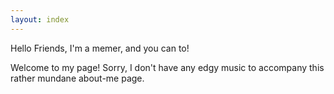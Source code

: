 ```yaml
---
layout: index
---
```

  Hello Friends, I'm a memer, and you can to!

  Welcome to my page! Sorry, I don't have any edgy music to accompany this rather mundane about-me page.